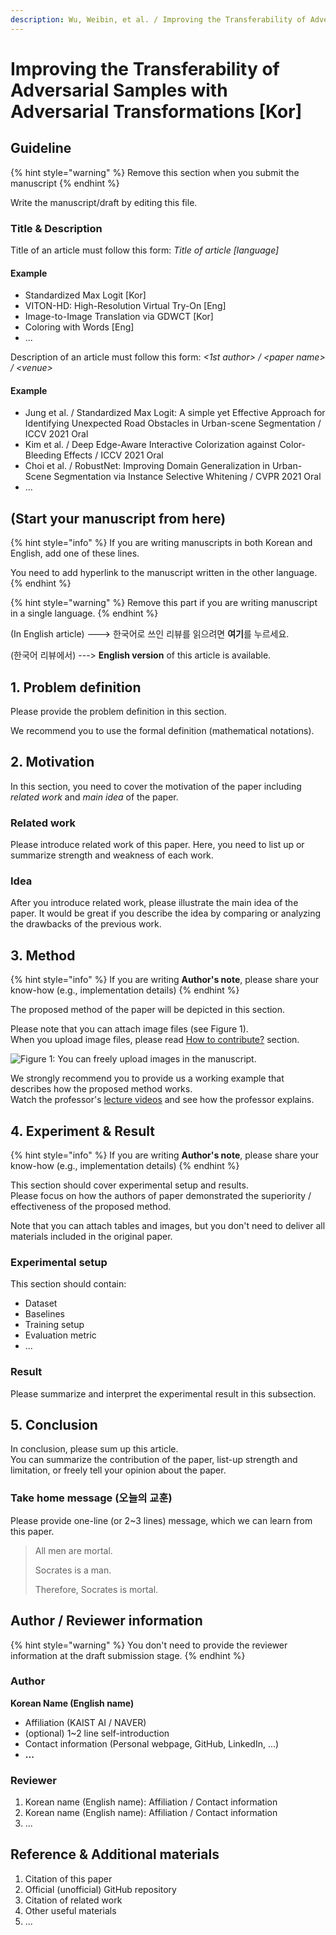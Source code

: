 ```yaml
---
description: Wu, Weibin, et al. / Improving the Transferability of Adversarial Samples with Adversarial Transformations / CVPR2021
---
```


# Improving the Transferability of Adversarial Samples with Adversarial Transformations \[Kor\]

## Guideline

{% hint style="warning" %}
Remove this section when you submit the manuscript
{% endhint %}

Write the manuscript/draft by editing this file.

### Title & Description

Title of an article must follow this form: _Title of article \[language\]_

#### Example

* Standardized Max Logit \[Kor\]
* VITON-HD: High-Resolution Virtual Try-On \[Eng\]
* Image-to-Image Translation via GDWCT \[Kor\]
* Coloring with Words \[Eng\]
* ...

Description of an article must follow this form: _&lt;1st author&gt; / &lt;paper name&gt; / &lt;venue&gt;_

#### Example

* Jung et al. / Standardized Max Logit: A simple yet Effective Approach for Identifying Unexpected Road Obstacles in Urban-scene Segmentation / ICCV 2021 Oral
* Kim et al. / Deep Edge-Aware Interactive Colorization against Color-Bleeding Effects / ICCV 2021 Oral
* Choi et al. / RobustNet: Improving Domain Generalization in Urban-Scene Segmentation via Instance Selective Whitening / CVPR 2021 Oral
* ...

## \(Start your manuscript from here\)

{% hint style="info" %}
If you are writing manuscripts in both Korean and English, add one of these lines.

You need to add hyperlink to the manuscript written in the other language.
{% endhint %}

{% hint style="warning" %}
Remove this part if you are writing manuscript in a single language.
{% endhint %}

\(In English article\) ---&gt; 한국어로 쓰인 리뷰를 읽으려면 **여기**를 누르세요.

\(한국어 리뷰에서\) ---&gt; **English version** of this article is available.

##  1. Problem definition

Please provide the problem definition in this section.

We recommend you to use the formal definition \(mathematical notations\).

## 2. Motivation

In this section, you need to cover the motivation of the paper including _related work_ and _main idea_ of the paper.

### Related work

Please introduce related work of this paper. Here, you need to list up or summarize strength and weakness of each work.

### Idea

After you introduce related work, please illustrate the main idea of the paper. It would be great if you describe the idea by comparing or analyzing the drawbacks of the previous work.

## 3. Method

{% hint style="info" %}
If you are writing **Author's note**, please share your know-how \(e.g., implementation details\)
{% endhint %}

The proposed method of the paper will be depicted in this section.

Please note that you can attach image files \(see Figure 1\).  
When you upload image files, please read [How to contribute?](../../how-to-contribute.md#image-file-upload) section.

![Figure 1: You can freely upload images in the manuscript.](../../.gitbook/assets/how-to-contribute/cat-example.jpg)

We strongly recommend you to provide us a working example that describes how the proposed method works.  
Watch the professor's [lecture videos](https://www.youtube.com/playlist?list=PLODUp92zx-j8z76RaVka54d3cjTx00q2N) and see how the professor explains.

## 4. Experiment & Result

{% hint style="info" %}
If you are writing **Author's note**, please share your know-how \(e.g., implementation details\)
{% endhint %}

This section should cover experimental setup and results.  
Please focus on how the authors of paper demonstrated the superiority / effectiveness of the proposed method.

Note that you can attach tables and images, but you don't need to deliver all materials included in the original paper.

### Experimental setup

This section should contain:

* Dataset
* Baselines
* Training setup
* Evaluation metric
* ...

### Result

Please summarize and interpret the experimental result in this subsection.

## 5. Conclusion

In conclusion, please sum up this article.  
You can summarize the contribution of the paper, list-up strength and limitation, or freely tell your opinion about the paper.

### Take home message \(오늘의 교훈\)

Please provide one-line \(or 2~3 lines\) message, which we can learn from this paper.

> All men are mortal.
>
> Socrates is a man.
>
> Therefore, Socrates is mortal.

## Author / Reviewer information

{% hint style="warning" %}
You don't need to provide the reviewer information at the draft submission stage.
{% endhint %}

### Author

**Korean Name \(English name\)** 

* Affiliation \(KAIST AI / NAVER\)
* \(optional\) 1~2 line self-introduction
* Contact information \(Personal webpage, GitHub, LinkedIn, ...\)
* **...**

### Reviewer

1. Korean name \(English name\): Affiliation / Contact information
2. Korean name \(English name\): Affiliation / Contact information
3. ...

## Reference & Additional materials

1. Citation of this paper
2. Official \(unofficial\) GitHub repository
3. Citation of related work
4. Other useful materials
5. ...

